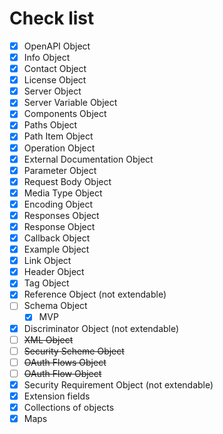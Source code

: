 # Check list

- [x] OpenAPI Object
- [x] Info Object
- [x] Contact Object
- [x] License Object
- [x] Server Object
- [x] Server Variable Object
- [x] Components Object
- [x] Paths Object
- [x] Path Item Object
- [x] Operation Object
- [x] External Documentation Object
- [x] Parameter Object
- [x] Request Body Object
- [x] Media Type Object
- [x] Encoding Object
- [x] Responses Object
- [x] Response Object
- [x] Callback Object
- [x] Example Object
- [x] Link Object
- [x] Header Object
- [x] Tag Object
- [x] Reference Object (not extendable)
- [ ] Schema Object
    - [x] MVP
- [x] Discriminator Object (not extendable)
- [ ] ~~XML Object~~
- [ ] ~~Security Scheme Object~~
- [ ] ~~OAuth Flows Object~~
- [ ] ~~OAuth Flow Object~~
- [x] Security Requirement Object (not extendable)
- [x] Extension fields
- [x] Collections of objects
- [x] Maps
